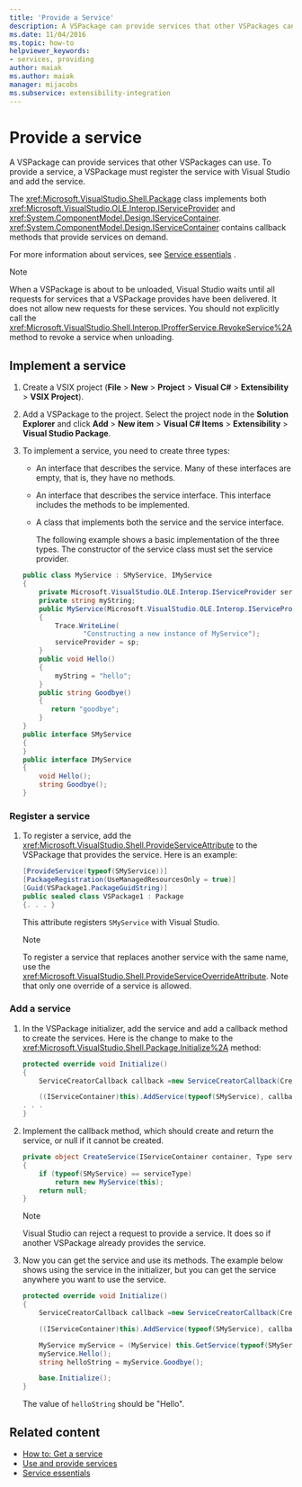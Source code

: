 ```yaml
---
title: 'Provide a Service'
description: A VSPackage can provide services that other VSPackages can use. Learn how a VSPackage registers a service with Visual Studio and adds the service.
ms.date: 11/04/2016
ms.topic: how-to
helpviewer_keywords:
- services, providing
author: maiak
ms.author: maiak
manager: mijacobs
ms.subservice: extensibility-integration
---
```

# Provide a service

A VSPackage can provide services that other VSPackages can use. To provide a service, a VSPackage must register the service with Visual Studio and add the service.

 The <xref:Microsoft.VisualStudio.Shell.Package> class implements both <xref:Microsoft.VisualStudio.OLE.Interop.IServiceProvider> and <xref:System.ComponentModel.Design.IServiceContainer>. <xref:System.ComponentModel.Design.IServiceContainer> contains callback methods that provide  services on demand.

 For more information about services, see [Service essentials](../extensibility/internals/service-essentials.md) .

> [!NOTE]
> When a VSPackage is about to be unloaded, Visual Studio waits until all requests for services that a VSPackage provides have been delivered. It does not allow new requests for these services. You should not explicitly call the <xref:Microsoft.VisualStudio.Shell.Interop.IProfferService.RevokeService%2A> method to revoke a service when unloading.

## Implement a service

1. Create a VSIX project (**File** > **New** > **Project** > **Visual C#** > **Extensibility** > **VSIX Project**).

2. Add a VSPackage to the project. Select the project node in the **Solution Explorer** and click **Add** > **New item** > **Visual C# Items** > **Extensibility** > **Visual Studio Package**.

3. To implement a service, you need to create three types:

   - An interface that describes the service. Many of these interfaces are empty, that is, they have no methods.

   - An interface that describes the service interface. This interface includes the methods to be implemented.

   - A class that implements both the service and the service interface.

     The following example shows a basic implementation of the three types. The constructor of the service class must set the service provider.

   ```csharp
   public class MyService : SMyService, IMyService
   {
       private Microsoft.VisualStudio.OLE.Interop.IServiceProvider serviceProvider;
       private string myString;
       public MyService(Microsoft.VisualStudio.OLE.Interop.IServiceProvider sp)
       {
           Trace.WriteLine(
                  "Constructing a new instance of MyService");
           serviceProvider = sp;
       }
       public void Hello()
       {
           myString = "hello";
       }
       public string Goodbye()
       {
          return "goodbye";
       }
   }
   public interface SMyService
   {
   }
   public interface IMyService
   {
       void Hello();
       string Goodbye();
   }

   ```

### Register a service

1. To register a service, add the <xref:Microsoft.VisualStudio.Shell.ProvideServiceAttribute> to the VSPackage that provides the service. Here is an example:

    ```csharp
    [ProvideService(typeof(SMyService))]
    [PackageRegistration(UseManagedResourcesOnly = true)]
    [Guid(VSPackage1.PackageGuidString)]
    public sealed class VSPackage1 : Package
    {. . . }
    ```

     This attribute registers `SMyService` with Visual Studio.

    > [!NOTE]
    > To register a service that replaces another service with the same name, use the <xref:Microsoft.VisualStudio.Shell.ProvideServiceOverrideAttribute>. Note that only one override of a service is allowed.

### Add a service

1. In the VSPackage initializer, add the service and add a callback method to create the services. Here is the change to make to the <xref:Microsoft.VisualStudio.Shell.Package.Initialize%2A> method:

    ```csharp
    protected override void Initialize()
    {
        ServiceCreatorCallback callback =new ServiceCreatorCallback(CreateService);

        ((IServiceContainer)this).AddService(typeof(SMyService), callback);
    . . .
    }
    ```

2. Implement the callback method, which should create and return the service, or null if it cannot be created.

    ```csharp
    private object CreateService(IServiceContainer container, Type serviceType)
    {
        if (typeof(SMyService) == serviceType)
            return new MyService(this);
        return null;
    }
    ```

    > [!NOTE]
    > Visual Studio can reject a request to provide a service. It does so if another VSPackage already provides the service.

3. Now you can get the service and use its methods. The example below shows using the service in the initializer, but you can get the service anywhere you want to use the service.

    ```csharp
    protected override void Initialize()
    {
        ServiceCreatorCallback callback =new ServiceCreatorCallback(CreateService);

        ((IServiceContainer)this).AddService(typeof(SMyService), callback);

        MyService myService = (MyService) this.GetService(typeof(SMyService));
        myService.Hello();
        string helloString = myService.Goodbye();

        base.Initialize();
    }
    ```

     The value of `helloString` should be "Hello".

## Related content
- [How to: Get a service](../extensibility/how-to-get-a-service.md)
- [Use and provide services](../extensibility/using-and-providing-services.md)
- [Service essentials](../extensibility/internals/service-essentials.md)
